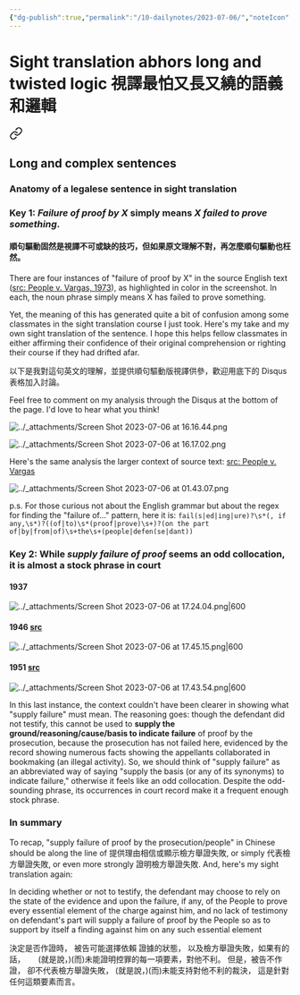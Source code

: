 ```yaml
---
{"dg-publish":true,"permalink":"/10-dailynotes/2023-07-06/","noteIcon":"2"}
---
```


# Sight translation abhors long and twisted logic 視譯最怕又長又繞的語義和邏輯


<div class="transclusion internal-embed is-loaded"><a class="markdown-embed-link" href="/sight-translation/#long-and-complex-sentences" aria-label="Open link"><svg xmlns="http://www.w3.org/2000/svg" width="24" height="24" viewBox="0 0 24 24" fill="none" stroke="currentColor" stroke-width="2" stroke-linecap="round" stroke-linejoin="round" class="svg-icon lucide-link"><path d="M10 13a5 5 0 0 0 7.54.54l3-3a5 5 0 0 0-7.07-7.07l-1.72 1.71"></path><path d="M14 11a5 5 0 0 0-7.54-.54l-3 3a5 5 0 0 0 7.07 7.07l1.71-1.71"></path></svg></a><div class="markdown-embed">



## Long and complex sentences

### Anatomy of a legalese sentence in sight translation


### Key 1: ***Failure of proof by X*** simply means ***X failed to prove something***.

#### 順句驅動固然是視譯不可或缺的技巧，但如果原文理解不對，再怎麼順句驅動也枉然。

There are four instances of "failure of proof by X" in the source English text ([src: People v. Vargas, 1973](https://law.justia.com/cases/california/supreme-court/3d/9/470.html)), as highlighted in color in the screenshot. In each, the noun phrase simply means X has failed to prove something. 

Yet, the meaning of this has generated quite a bit of confusion among some classmates in the sight translation course I just took. Here's my take and my own sight translation of the sentence. I hope this helps fellow classmates in either affirming their confidence of their original comprehension or righting their course if they had drifted afar.

以下是我對這句英文的理解，並提供順句驅動版視譯供參，歡迎用底下的 Disqus 表格加入討論。

Feel free to comment on my analysis through the Disqus at the bottom of the page. I'd love to hear what you think!

![../_attachments/Screen Shot 2023-07-06 at 16.16.44.png](/img/user/_attachments/Screen%20Shot%202023-07-06%20at%2016.16.44.png)

![../_attachments/Screen Shot 2023-07-06 at 16.17.02.png](/img/user/_attachments/Screen%20Shot%202023-07-06%20at%2016.17.02.png)

Here's the same analysis the larger context of source text: [src: People v. Vargas](https://law.justia.com/cases/california/supreme-court/3d/9/470.html)

![../_attachments/Screen Shot 2023-07-06 at 01.43.07.png](/img/user/_attachments/Screen%20Shot%202023-07-06%20at%2001.43.07.png)

p.s. For those curious not about the English grammar but about the regex for finding the "failure of..." pattern, here it is:
`fail(s|ed|ing|ure)?\s*(, if any,\s*)?((of|to)\s*(proof|prove)\s+)?(on the part of|by|from|of)\s+the\s+(people|defen(se|dant))`

### Key 2: While ***supply failure of proof*** seems an odd collocation, it is almost a stock phrase in court

#### 1937

![../_attachments/Screen Shot 2023-07-06 at 17.24.04.png|600](/img/user/_attachments/Screen%20Shot%202023-07-06%20at%2017.24.04.png)

#### 1946 [src](https://law.justia.com/cases/california/supreme-court/2d/27/478.html)

![../_attachments/Screen Shot 2023-07-06 at 17.45.15.png|600](/img/user/_attachments/Screen%20Shot%202023-07-06%20at%2017.45.15.png)

#### 1951 [src](https://law.justia.com/cases/california/court-of-appeal/2d/102/104.html)

![../_attachments/Screen Shot 2023-07-06 at 17.43.54.png|600](/img/user/_attachments/Screen%20Shot%202023-07-06%20at%2017.43.54.png)

In this last instance, the context couldn't have been clearer in showing what "supply failure" must mean. The reasoning goes: though the defendant did not testify, this cannot be used to **supply the ground/reasoning/cause/basis to indicate failure** of proof by the prosecution, because the prosecution has not failed here, evidenced by the record showing numerous facts showing the appellants collaborated in bookmaking (an illegal activity). So, we should think of "supply failure" as an abbreviated way of saying "supply the basis (or any of its synonyms) to indicate failure," otherwise it feels like an odd collocation. Despite the odd-sounding phrase, its occurrences in court record make it a frequent enough stock phrase.

### In summary

To recap, "supply failure of proof by the prosecution/people" in Chinese should be along the line of 提供理由相信或顯示檢方舉證失敗, or simply 代表檢方舉證失敗, or even more strongly 證明檢方舉證失敗. And, here's my sight translation again:

In deciding whether or not to testify, 
the defendant may choose to rely 
on the state of the evidence
and upon the failure, if any, of the People
to prove every essential element of the charge against him,
and no lack of testimony on defendant's part
will supply a failure of proof by the People
so as to support by itself a finding against him
on any such essential element

決定是否作證時，
被告可能選擇依賴
證據的狀態，
以及檢方舉證失敗，如果有的話，     
(就是說，)(而)未能證明控罪的每一項要素，對他不利。
但是，被告不作證，
卻不代表檢方舉證失敗，
(就是說，)(而)未能支持對他不利的裁決，
這是針對任何這類要素而言。



</div></div>

